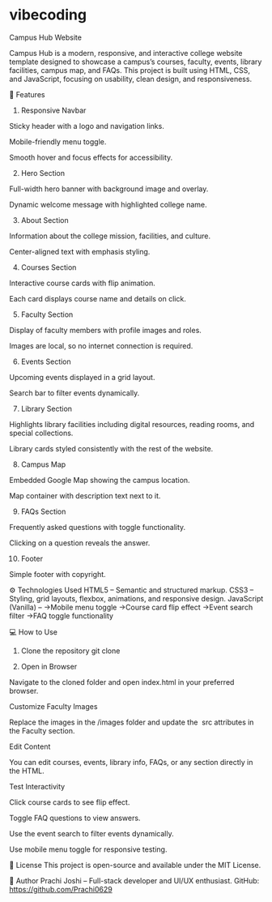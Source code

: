 # vibecoding
Campus Hub Website

Campus Hub is a modern, responsive, and interactive college website template designed to showcase a campus’s courses, faculty, events, library facilities, campus map, and FAQs. This project is built using HTML, CSS, and JavaScript, focusing on usability, clean design, and responsiveness.

📂 Features
1. Responsive Navbar

Sticky header with a logo and navigation links.

Mobile-friendly menu toggle.

Smooth hover and focus effects for accessibility.

2. Hero Section

Full-width hero banner with background image and overlay.

Dynamic welcome message with highlighted college name.

3. About Section

Information about the college mission, facilities, and culture.

Center-aligned text with emphasis styling.

4. Courses Section

Interactive course cards with flip animation.

Each card displays course name and details on click.

5. Faculty Section

Display of faculty members with profile images and roles.

Images are local, so no internet connection is required.

6. Events Section

Upcoming events displayed in a grid layout.

Search bar to filter events dynamically.

7. Library Section

Highlights library facilities including digital resources, reading rooms, and special collections.

Library cards styled consistently with the rest of the website.

8. Campus Map

Embedded Google Map showing the campus location.

Map container with description text next to it.

9. FAQs Section

Frequently asked questions with toggle functionality.

Clicking on a question reveals the answer.

10. Footer

Simple footer with copyright.

⚙️ Technologies Used
HTML5 – Semantic and structured markup.
CSS3 – Styling, grid layouts, flexbox, animations, and responsive design.
JavaScript (Vanilla) –
->Mobile menu toggle
->Course card flip effect
->Event search filter
->FAQ toggle functionality

💻 How to Use
1. Clone the repository
   git clone



2. Open in Browser

Navigate to the cloned folder and open index.html in your preferred browser.

Customize Faculty Images

Replace the images in the /images folder and update the <img> src attributes in the Faculty section.

Edit Content

You can edit courses, events, library info, FAQs, or any section directly in the HTML.

Test Interactivity

Click course cards to see flip effect.

Toggle FAQ questions to view answers.

Use the event search to filter events dynamically.

Use mobile menu toggle for responsive testing.

📜 License
This project is open-source and available under the MIT License.

👤 Author
Prachi Joshi – Full-stack developer and UI/UX enthusiast.
GitHub: https://github.com/Prachi0629
